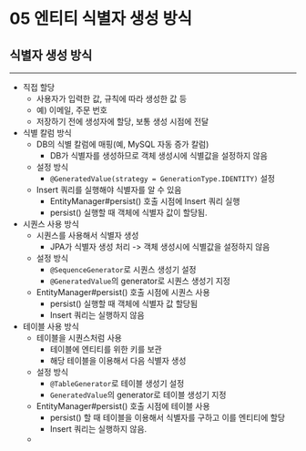# 05 엔티티 식별자 생성 방식



## 식별자 생성 방식

---

- 직접 할당
  - 사용자가 입력한 값, 규칙에 따라 생성한 값 등
  - 예) 이메일, 주문 번호
  - 저장하기 전에 생성자에 할당, 보통 생성 시점에 전달
- 식별 칼럼 방식
  - DB의 식별 칼럼에 매핑(예, MySQL 자동 증가 칼럼)
    - DB가 식별자를 생성하므로 객체 생성시에 식별값을 설정하지 않음
  - 설정 방식
    - `@GeneratedValue(strategy = GenerationType.IDENTITY)` 설정
  - Insert 쿼리를 실행해야 식별자를 알 수 있음
    - EntityManager#persist() 호출 시점에 Insert 쿼리 실행
    - persist() 실행할 때 객체에 식별자 값이 할당됨.
- 시퀀스 사용 방식
  - 시퀀스를 사용해서 식별자 생성
    - JPA가 식별자 생성 처리 -> 객체 생성시에 식별값을 설정하지 않음
  - 설정 방식
    - `@SequenceGenerator`로 시퀀스 생성기 설정
    - `@GeneratedValue`의 generator로 시퀀스 생성기 지정
  - EntityManager#persist() 호출 시점에 시퀀스 사용
    - persist() 실행할 때 객체에 식별자 값 할당됨
    - Insert 쿼리는 실행하지 않음
- 테이블 사용 방식
  - 테이블을 시퀀스처럼 사용
    - 테이블에 엔티티를 위한 키를 보관
    - 해당 테이블을 이용해서 다음 식별자 생성
  - 설정 방식
    - `@TableGenerator`로 테이블 생성기 설정
    - `GeneratedValue`의 generator로 테이블 생성기 지정
  - EntityManager#persist() 호출 시점에 테이블 사용
    - persist() 할 때 테이블을 이용해서 식별자를 구하고 이를 엔티티에 할당
    - Insert 쿼리는 실행하지 않음.
  - 
